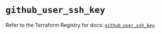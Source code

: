 # `github_user_ssh_key`

Refer to the Terraform Registry for docs: [`github_user_ssh_key`](https://registry.terraform.io/providers/integrations/github/5.43.0/docs/resources/user_ssh_key).
